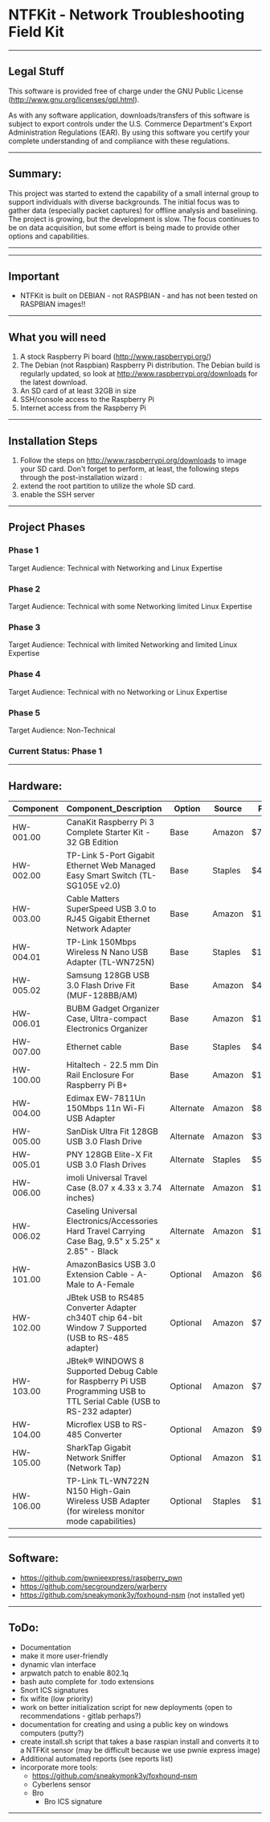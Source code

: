 # NTFKit - Network Troubleshooting Field Kit
----------------------------------------------
Legal Stuff
----------------------------------------------

This software is provided free of charge under the GNU Public License (http://www.gnu.org/licenses/gpl.html).

As with any software application, downloads/transfers of this software is subject to export controls under the U.S. Commerce Department's Export Administration Regulations (EAR). By using this software you certify your complete understanding of and compliance with these regulations.

----------------------------------------------

## Summary:
This project was started to extend the capability of a small internal group to support individuals with diverse backgrounds.  The initial focus was
to gather data (especially packet captures) for offline analysis and baselining.  The project is growing, but the development is slow.  The focus continues
to be on data acquisition, but some effort is being made to provide other options and capabilities.

----------------------------------------------

----------------------------------------------
Important
----------------------------------------------
* NTFKit is built on DEBIAN - not RASPBIAN - and has not been tested on RASPBIAN images!!

----------------------------------------------
What you will need
----------------------------------------------

1. A stock Raspberry Pi board (http://www.raspberrypi.org/)
2. The Debian (not Raspbian) Raspberry Pi distribution. The Debian build is regularly updated,
   so look at http://www.raspberrypi.org/downloads for the latest download.
3. An SD card of at least 32GB in size
4. SSH/console access to the Raspberry Pi
5. Internet access from the Raspberry Pi

----------------------------------------------
Installation Steps
----------------------------------------------

1. Follow the steps on http://www.raspberrypi.org/downloads to image your SD card. Don't forget to perform, at least, the following steps through the post-installation wizard :
  1. extend the root partition to utilize the whole SD card.
  2. enable the SSH server

----------------------------------------------

## Project Phases
### Phase 1
  Target Audience: Technical with Networking and Linux Expertise
### Phase 2
  Target Audience: Technical with some Networking limited Linux Expertise
### Phase 3
  Target Audience: Technical with limited Networking and limited Linux Expertise
### Phase 4
  Target Audience: Technical with no Networking or Linux Expertise
### Phase 5
  Target Audience: Non-Technical
### Current Status: Phase 1

----------------------------------------------

## Hardware:
Component	| Component_Description	| Option	| Source	| Price
--- 		| --- 			| --- 		| --- 		| ---
HW-001.00	| CanaKit Raspberry Pi 3 Complete Starter Kit - 32 GB Edition	| Base	| Amazon	 | $70.00
HW-002.00	| TP-Link 5-Port Gigabit Ethernet Web Managed Easy Smart Switch (TL-SG105E v2.0)	| Base	| Staples	 | $40.00
HW-003.00	| Cable Matters SuperSpeed USB 3.0 to RJ45 Gigabit Ethernet Network Adapter	| Base	| Amazon	 | $15.00
HW-004.01	| TP-Link 150Mbps Wireless N Nano USB Adapter (TL-WN725N)	| Base	| Staples	 | $10.00
HW-005.02	| Samsung 128GB USB 3.0 Flash Drive Fit (MUF-128BB/AM)	| Base	| Amazon	 | $40.00
HW-006.01	| BUBM Gadget Organizer Case, Ultra-compact Electronics Organizer	| Base	| Amazon	 | $19.00
HW-007.00	| Ethernet cable	| Base	| Staples	 | $4.00
HW-100.00	| Hitaltech - 22.5 mm Din Rail Enclosure For Raspberry Pi B+	| Base	| Amazon	 | $16.00
HW-004.00	| Edimax EW-7811Un 150Mbps 11n Wi-Fi USB Adapter	| Alternate	| Amazon	 | $8.00
HW-005.00	| SanDisk Ultra Fit 128GB USB 3.0 Flash Drive	| Alternate	| Amazon	 | $32.00
HW-005.01	| PNY 128GB Elite-X Fit USB 3.0 Flash Drives	| Alternate	| Staples	 | $50.00
HW-006.00	| imoli Universal Travel Case (8.07 x 4.33 x 3.74 inches)	| Alternate	| Amazon	 | $12.00
HW-006.02	| Caseling Universal Electronics/Accessories Hard Travel Carrying Case Bag, 9.5" x 5.25" x 2.85" - Black	| Alternate	| Amazon	 | $14.00
HW-101.00	| AmazonBasics USB 3.0 Extension Cable - A-Male to A-Female	| Optional	| Amazon	 | $6.00
HW-102.00	| JBtek USB to RS485 Converter Adapter ch340T chip 64-bit Window 7 Supported (USB to RS-485 adapter)	| Optional	| Amazon	 | $7.00
HW-103.00	| JBtek® WINDOWS 8 Supported Debug Cable for Raspberry Pi USB Programming USB to TTL Serial Cable (USB to RS-232 adapter)	| Optional	| Amazon	 | $7.00
HW-104.00	| Microflex USB to RS-485 Converter	| Optional	| Amazon	 | $98.00
HW-105.00	| SharkTap Gigabit Network Sniffer (Network Tap)	| Optional	| Amazon	 | $180.00
HW-106.00	| TP-Link TL-WN722N N150 High-Gain Wireless USB Adapter (for wireless monitor mode capabilities)	| Optional	| Staples	 | $15.00

----------------------------------------------

## Software:
  - https://github.com/pwnieexpress/raspberry_pwn
  - https://github.com/secgroundzero/warberry
  - https://github.com/sneakymonk3y/foxhound-nsm (not installed yet)

----------------------------------------------

## ToDo:
- Documentation
- make it more user-friendly
- dynamic vlan interface
- arpwatch patch to enable 802.1q
- bash auto complete for .todo extensions
- Snort ICS signatures
- fix wifite (low priority)
- work on better initialization script for new deployments (open to recommendations - gitlab perhaps?)
- documentation for creating and using a public key on windows computers (putty?)
- create install.sh script that takes a base raspian install and converts it to a NTFKit sensor (may be difficult because we use pwnie express image)
- Additional automated reports (see reports list)
- incorporate more tools:
  - https://github.com/sneakymonk3y/foxhound-nsm
  - Cyberlens sensor
  - Bro
    - Bro ICS signature

----------------------------------------------
